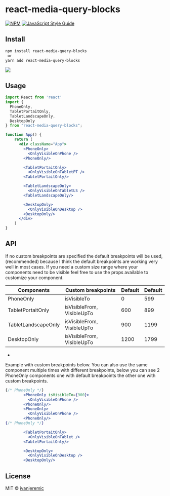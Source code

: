 # react-media-query-blocks

>

[![NPM](https://img.shields.io/npm/v/react-media-query-blocks.svg)](https://www.npmjs.com/package/react-media-query-blocks) [![JavaScript Style Guide](https://img.shields.io/badge/code_style-standard-brightgreen.svg)](https://standardjs.com)

## Install

```bash
npm install react-media-query-blocks
 or
yarn add react-media-query-blocks
```

![](https://i.gyazo.com/73595f8a2b31ccb5fe5eb1079e5e1ae8.gif)

## Usage

```jsx
import React from 'react'
import {
  PhoneOnly,
  TabletPortaitOnly,
  TabletLandscapeOnly,
  DesktopOnly
} from "react-media-query-blocks";

function App() {
    return (
      <div className="App">
        <PhoneOnly>
          <OnlyVisibleOnPhone />
        <PhoneOnly/>

        <TabletPortaitOnly>
          <OnlyVisibleOnTabletPT />
        <TabletPortaitOnly/>

        <TabletLandscapeOnly>
          <OnlyVisibleOnTabletLS />
        <TabletLandscapeOnly/>

        <DesktopOnly>
          <OnlyVisibleOnDesktop />
        <DesktopOnly/>
      </div>
    )
}
```

## API

If no custom breakpoints are specified the default breakpoints will be used, (recommended) because I think the default breakpoints are working very well in most cases. If you need a custom size range where your components need to be visible feel free to use the props available to customize your component.

| Components          | Custom breakpoints         | Default | Default |
| ------------------- | -------------------------- | ------- | ------- |
| PhoneOnly           | isVisibleTo                | 0       | 599     |
| TabletPortaitOnly   | isVisibleFrom, VisibleUpTo | 600     | 899     |
| TabletLandscapeOnly | isVisibleFrom, VisibleUpTo | 900     | 1199    |
| DesktopOnly         | isVisibleFrom, VisibleUpTo | 1200    | 1799    |

-
Example with custom breakpoints below. You can also use the same component multiple times with different breakpoints, below you can see 2 PhoneOnly components one with default breakpoints the other one with custom breakpoints.

```jsx
{/* PhoneOnly */}
        <PhoneOnly isVisibleTo={900}>
          <OnlyVisibleOnPhone />
        <PhoneOnly/>
        <PhoneOnly>
          <OnlyVisibleOnPhone />
        <PhoneOnly/>
{/* PhoneOnly */}

        <TabletPortaitOnly>
          <OnlyVisibleOnTablet />
        <TabletPortaitOnly/>

        <DesktopOnly>
          <OnlyVisibleOnDesktop />
        <DesktopOnly/>

```

## License

MIT © [ivanjeremic](https://github.com/ivanjeremic)
